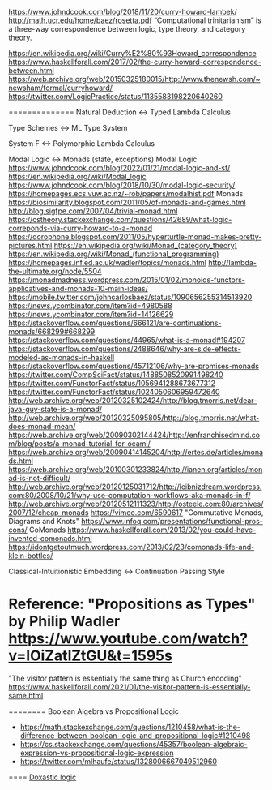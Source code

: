 https://www.johndcook.com/blog/2018/11/20/curry-howard-lambek/
http://math.ucr.edu/home/baez/rosetta.pdf
    “Computational trinitarianism” is a three-way correspondence between logic, type theory, and category theory.

https://en.wikipedia.org/wiki/Curry%E2%80%93Howard_correspondence
<https://www.haskellforall.com/2017/02/the-curry-howard-correspondence-between.html>
<https://web.archive.org/web/20150325180015/http://www.thenewsh.com/~newsham/formal/curryhoward/>
<https://twitter.com/LogicPractice/status/1135583198220640260>

==============
Natural Deduction <-> Typed Lambda Calculus

Type Schemes <-> ML Type System

System F <-> Polymorphic Lambda Calculus

Modal Logic <-> Monads (state, exceptions)
    Modal Logic
        <https://www.johndcook.com/blog/2022/01/21/modal-logic-and-sf/>
        <https://en.wikipedia.org/wiki/Modal_logic>
        <https://www.johndcook.com/blog/2018/10/30/modal-logic-security/>
        <https://homepages.ecs.vuw.ac.nz/~rob/papers/modalhist.pdf>
    Monads
        <https://biosimilarity.blogspot.com/2011/05/of-monads-and-games.html>
        <http://blog.sigfpe.com/2007/04/trivial-monad.html>
        <https://cstheory.stackexchange.com/questions/42689/what-logic-correponds-via-curry-howard-to-a-monad>
        <https://dorophone.blogspot.com/2011/05/hyperturtle-monad-makes-pretty-pictures.html>
        <https://en.wikipedia.org/wiki/Monad_(category_theory)>
        <https://en.wikipedia.org/wiki/Monad_(functional_programming)>
        <https://homepages.inf.ed.ac.uk/wadler/topics/monads.html>
        <http://lambda-the-ultimate.org/node/5504>
        <https://monadmadness.wordpress.com/2015/01/02/monoids-functors-applicatives-and-monads-10-main-ideas/>
        <https://mobile.twitter.com/johncarlosbaez/status/1090656255314513920>
        <https://news.ycombinator.com/item?id=4980588>
        <https://news.ycombinator.com/item?id=14126629>
        <https://stackoverflow.com/questions/666121/are-continuations-monads/668299#668299>
        <https://stackoverflow.com/questions/44965/what-is-a-monad#194207>
        <https://stackoverflow.com/questions/2488646/why-are-side-effects-modeled-as-monads-in-haskell>
        <https://stackoverflow.com/questions/45712106/why-are-promises-monads>
        <https://twitter.com/CompSciFact/status/1488508520991498240>
        <https://twitter.com/FunctorFact/status/1056941288673677312>
        <https://twitter.com/FunctorFact/status/1024050606959472640>
        <http://web.archive.org/web/20120325102424/http://blog.tmorris.net/dear-java-guy-state-is-a-monad/>
        <http://web.archive.org/web/20120325095805/http://blog.tmorris.net/what-does-monad-mean/>
        <https://web.archive.org/web/20090302144424/http://enfranchisedmind.com/blog/posts/a-monad-tutorial-for-ocaml/>
        <https://web.archive.org/web/20090414145204/http://ertes.de/articles/monads.html>
        <https://web.archive.org/web/20100301233824/http://ianen.org/articles/monad-is-not-difficult/>
        <http://web.archive.org/web/20120125031712/http://leibnizdream.wordpress.com:80/2008/10/21/why-use-computation-workflows-aka-monads-in-f/>
        <http://web.archive.org/web/20120512111323/http://osteele.com:80/archives/2007/12/cheap-monads>
        <https://vimeo.com/6590617> "Commutative Monads, Diagrams and Knots"
        <https://www.infoq.com/presentations/functional-pros-cons/>
    CoMonads
        <https://www.haskellforall.com/2013/02/you-could-have-invented-comonads.html>
        <https://idontgetoutmuch.wordpress.com/2013/02/23/comonads-life-and-klein-bottles/>

Classical-Intuitionistic Embedding <-> Continuation Passing Style


Reference: "Propositions as Types" by Philip Wadler <https://www.youtube.com/watch?v=IOiZatlZtGU&t=1595s>
==========

"The visitor pattern is essentially the same thing as Church encoding"
    <https://www.haskellforall.com/2021/01/the-visitor-pattern-is-essentially-same.html>

========
Boolean Algebra vs Propositional Logic
- <https://math.stackexchange.com/questions/1210458/what-is-the-difference-between-boolean-logic-and-propositional-logic#1210498>
- <https://cs.stackexchange.com/questions/45357/boolean-algebraic-expression-vs-propositional-logic-expression>
- <https://twitter.com/mlhaufe/status/1328006667049512960>


====
[Doxastic logic](https://en.wikipedia.org/wiki/Doxastic_logic)